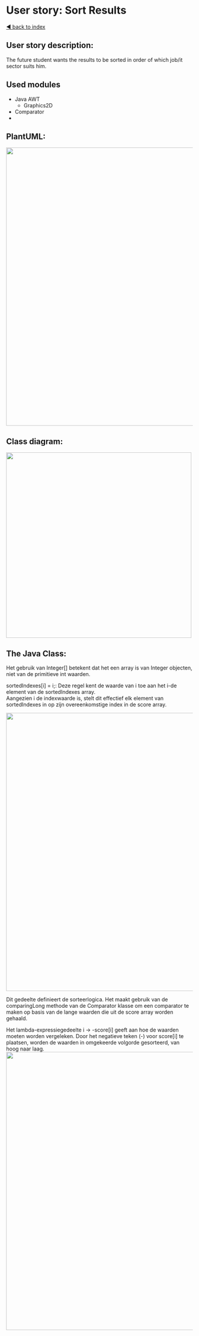 # User story: Sort Results

[◄ back to index](../index.md)

## User story description:
The future student wants the results  to be sorted in order of which job/it sector suits him.

## Used modules
- Java AWT
    - Graphics2D
- Comparator
- 
## PlantUML:
<img src="../../assets/plantumlsort.png" width="750">


## Class diagram:
<img src="../../assets/classSort.png" width="500">

## The Java Class:
Het gebruik van Integer[] betekent dat het een array is van Integer objecten, niet van de primitieve int waarden.

sortedIndexes[i] = i;: Deze regel kent de waarde van i toe aan het i-de element van de sortedIndexes array. <br>
Aangezien i de indexwaarde is, stelt dit effectief elk element van sortedIndexes in op zijn overeenkomstige index in de score array.

<img src="../../assets/sortArrayForLoop.png" width="750" >


Dit gedeelte definieert de sorteerlogica. Het maakt gebruik van de comparingLong methode van de Comparator klasse om een comparator
te maken op basis van de lange waarden die uit de score array worden gehaald. <br>

Het lambda-expressiegedeelte i -> -score[i] geeft aan hoe de waarden moeten worden vergeleken. 
Door het negatieve teken (-) voor score[i] te plaatsen, worden de waarden in omgekeerde volgorde gesorteerd, van hoog naar laag.\
<img src="../../assets/SortWithLambda.png" width="750" >
